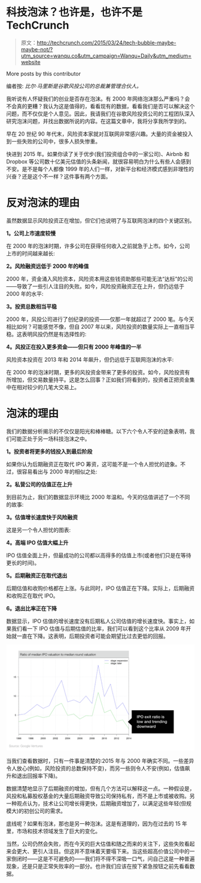 # 科技泡沫？也许是，也许不是 TechCrunch

> 原文：<http://techcrunch.com/2015/03/24/tech-bubble-maybe-maybe-not/?utm_source=wanqu.co&utm_campaign=Wanqu+Daily&utm_medium=website>

More posts by this contributor

编者按: *比尔·马里斯是谷歌风投公司的总裁兼管理合伙人。*

我听说有人怀疑我们的创业是否存在泡沫。有 2000 年网络泡沫那么严重吗？会不会真的更糟？我认为这是值得的，看看现有的数据，看看我们是否可以解决这个问题，而不仅仅是个人意见。因此，我请我们在谷歌风险投资公司的工程团队深入研究泡沫问题，并找出数据所说的内容。在这篇文章中，我将分享我所学到的。

早在 20 世纪 90 年代末，风险资本家就对互联网非常感兴趣。大量的资金被投入到一些失败的公司中，很多人损失惨重。

快进到 2015 年。如果你读了关于优步(我们投资组合中的一家公司)、Airbnb 和 Dropbox 等公司数十亿美元估值的头条新闻，就很容易明白为什么有些人会感到不安。是不是每个人都像 1999 年的人们一样，对新平台和经济模式感到非理性的兴奋？还是这个不一样？这件事有两个方面。

# 反对泡沫的理由

虽然数据显示风险投资正在增加，但它们也说明了与互联网泡沫的四个关键区别。

**1。公司上市速度较慢**

在 2000 年的泡沫时期，许多公司在获得任何收入之前就急于上市。如今，公司上市的时间越来越长:

**2。风险融资远低于 2000 年的峰值**

2000 年，资金涌入风险资本，风险资本用这些钱资助那些可能无法“达标”的公司——导致了一些引人注目的失败。如今，风险投资融资正在上升，但仍远低于 2000 年的水平:

**3。投资总数相当平稳**

2000 年，风投公司进行了创纪录的投资——仅那一年就超过了 2000 笔。与今天相比如何？可能感觉不像，但自 2007 年以来，风险投资的数量实际上一直相当平稳。这表明风投仍然是有选择性的:

**4。风投正在投入更多资金——但只有 2000 年峰值的一半**

风险资本投资在 2013 年和 2014 年飙升，但仍远低于互联网泡沫的水平:

在 2000 年的泡沫时期，更多的风投资金带来了更多的投资。如今，风险投资有所增加，但交易数量持平。这是怎么回事？正如我们将看到的，投资者正把资金集中在相对较少的几笔大交易上。

# 泡沫的理由

我们的数据分析揭示的不仅仅是阳光和棒棒糖。以下六个令人不安的迹象表明，我们可能正处于另一场科技泡沫之中。

**1。投资者将更多的钱投入到最后阶段**

如果你认为后期融资正在取代 IPO 筹资，这可能不是一个令人担忧的迹象。不过，很容易看出与 2000 年的相似之处:

**2。私营公司的估值正在上升**

到目前为止，我们的数据显示环境比 2000 年温和。今天的估值讲述了一个不同的故事:

**3。估值增长速度快于风险融资**

这是另一个令人担忧的图表:

**4。高端 IPO 估值大幅上升**

IPO 估值全面上升，但最成功的公司都以高得多的估值上市(或者他们只是在等待更长的时间)。

**5。后期融资正在取代退出**

后期估值和收购价格都在上涨。与此同时，IPO 估值正在下降。实际上，后期融资和收购正在取代 IPO。

**6。退出比率正在下降**

数据显示，IPO 估值的增长速度没有后期私人公司估值的增长速度快。事实上，如果我们看一下 IPO 估值与后期估值的比率，我们可以看到这个比率从 2009 年开始就一直在下降。这表明，后期投资者可能会期望比过去更低的回报。

![for.006](img/96f4b40f9b994805ce24dc2462c565ed.png)

当我们查看数据时，只有一件事是清楚的:2015 年与 2000 年确实不同。一些差异令人放心(例如，风险投资的总数保持不变)，而另一些则令人不安(例如，估值飙升和退出回报率下降)。

数据清楚地显示了后期融资的增加，但有几个方法可以解释这一点。一种假设是，风投和私募股权基金的大量后期融资导致公司保持私有，而不是上市或被收购。另一种观点认为，技术让公司增长得更快，后期融资增加了，以满足这些年轻(但规模大)的初创公司的需求。

底线呢？如果有泡沫，那也是另一种泡沫。这是有道理的，因为在过去的 15 年里，市场和技术领域发生了巨大的变化。

当然，公司仍然会失败，而在今天的巨大估值和随之而来的关注下，这些失败看起来会更大、更引人注目。但这并不意味着天要塌下来。当这些超高价值公司中的一家倒闭时——这是不可避免的——我们将不得不深吸一口气，问自己这是一种普遍现象，还是只是正常失败率的一部分。也许我们应该在按下紧急按钮之前先看看数据。